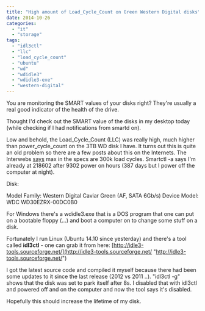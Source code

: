 ```yaml
---
title: "High amount of Load_Cycle_Count on Green Western Digital disks"
date: 2014-10-26
categories: 
  - "it"
  - "storage"
tags: 
  - "idl3ctl"
  - "llc"
  - "load_cycle_count"
  - "ubuntu"
  - "wd"
  - "wdidle3"
  - "wdidle3-exe"
  - "western-digital"
---
```


You are monitoring the SMART values of your disks right? They're usually a real good indicator of the health of the drive.

Thought I'd check out the SMART value of the disks in my desktop today (while checking if I had notifications from smartd on).

Low and behold, the Load\_Cycle\_Count (LLC) was really high, much higher than power\_cycle\_count on the 3TB WD disk I have. It turns out this is quite an old problem so there are a few posts about this on the Internets. The Interwebs [says](http://www.storagereview.com/how_to_stop_excessive_load_cycles_on_the_western_digital_2tb_caviar_green_wd20ears_with_wdidle3%20 "http://www.storagereview.com/how_to_stop_excessive_load_cycles_on_the_western_digital_2tb_caviar_green_wd20ears_with_wdidle3 ") max in the specs are 300k load cycles. Smartctl -a says I'm already at 218602 after 9302 power on hours (387 days but I power off the computer at night).

Disk:

Model Family:     Western Digital Caviar Green (AF, SATA 6Gb/s)
Device Model:     WDC WD30EZRX-00DC0B0

For Windows there's a wdidle3.exe that is a DOS program that one can put on a bootable floppy (...) and boot a computer on to change some stuff on a disk.

Fortunately I run Linux (Ubuntu 14.10 since yesterday) and there's a tool called **idl3ctl** - one can grab it from here: [http://idle3-tools.sourceforge.net/](http://idle3-tools.sourceforge.net/ "http://idle3-tools.sourceforge.net/")

I got the latest source code and compiled it myself because there had been some updates to it since the last release (2012 vs 2011 ..). "idl3ctl -g" shows that the disk was set to park itself after 8s. I disabled that with idl3ctl and powered off and on the computer and now the tool says it's disabled.

Hopefully this should increase the lifetime of my disk.
